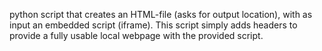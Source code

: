 python script that creates an HTML-file (asks for output location), with as input an embedded script (iframe).
This script simply adds headers to provide a fully usable local webpage with the provided script.
